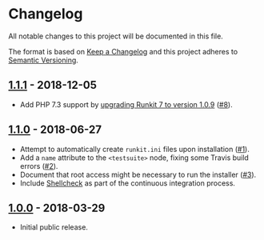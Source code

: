 # Changelog

All notable changes to this project will be documented in this file.

The format is based on [Keep a Changelog](http://keepachangelog.com/en/1.0.0/)
and this project adheres to [Semantic Versioning](http://semver.org/spec/v2.0.0.html).

## [1.1.1] - 2018-12-05

* Add PHP 7.3 support by [upgrading Runkit 7 to version 1.0.9](https://github.com/runkit7/runkit7/releases/tag/1.0.9) ([#8]).

## [1.1.0] - 2018-06-27

* Attempt to automatically create `runkit.ini` files upon installation ([#1]).
* Add a `name` attribute to the `<testsuite>` node, fixing some Travis build errors ([#2]).
* Document that root access might be necessary to run the installer ([#3]).
* Include [Shellcheck](https://www.shellcheck.net/) as part of the continuous integration process.

## [1.0.0] - 2018-03-29

* Initial public release.

[Unreleased]: https://github.com/stevegrunwell/runkit7-installer/compare/master...develop
[1.1.1]: https://github.com/stevegrunwell/runkit7-installer/releases/tag/v1.1.1
[1.1.0]: https://github.com/stevegrunwell/runkit7-installer/releases/tag/v1.1.0
[1.0.0]: https://github.com/stevegrunwell/runkit7-installer/releases/tag/v1.0.0
[#1]: https://github.com/stevegrunwell/runkit7-installer/issues/1
[#2]: https://github.com/stevegrunwell/runkit7-installer/issues/2
[#3]: https://github.com/stevegrunwell/runkit7-installer/issues/3
[#8]: https://github.com/stevegrunwell/runkit7-installer/pull/8
